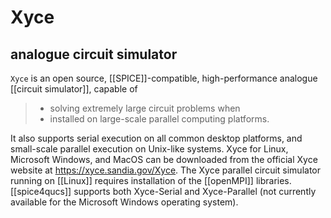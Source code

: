 # Xyce
## analogue circuit simulator

`Xyce` is an open source, [[SPICE]]-compatible, high-performance analogue [[circuit simulator]], capable of 
> - solving extremely large circuit problems when 
> - installed on large-scale parallel computing platforms. 

It also supports serial execution on all common desktop platforms, and small-scale parallel execution on Unix-like systems. Xyce for Linux, Microsoft Windows, and MacOS can be downloaded from the official Xyce website at https://xyce.sandia.gov/Xyce. The Xyce parallel circuit simulator running on [[Linux]] requires installation of the [[openMPI]] libraries. [[spice4qucs]] supports both Xyce-Serial and Xyce-Parallel (not currently available for the Microsoft Windows operating system).
